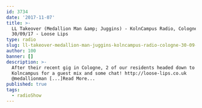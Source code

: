 ```yaml
---
id: 3734
date: '2017-11-07'
title: >-
  LL Takeover (Medallion Man &amp; Juggins) - KolnCampus Radio, Cologne -
  30/09/17 - Loose Lips
type: radio
slug: ll-takeover-medallion-man-juggins-kolncampus-radio-cologne-30-09-17
author: 100
banner: []
description: >-
  After their recent gig in Cologne, 2 of our residents headed down to
  Kolncampus for a guest mix and some chat! http://loose-lips.co.uk
  @medallionman [...]Read More...
published: true
tags:
  - radioShow
---
```

